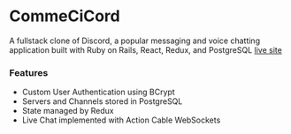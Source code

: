 # CommeCiCord
A fullstack clone of Discord, a popular messaging and voice chatting application built with Ruby on Rails, React, Redux, and PostgreSQL
[live site](https://comme-ci-cord.herokuapp.com/#/)

### Features
- Custom User Authentication using BCrypt
- Servers and Channels stored in PostgreSQL
- State managed by Redux
- Live Chat implemented with Action Cable WebSockets
